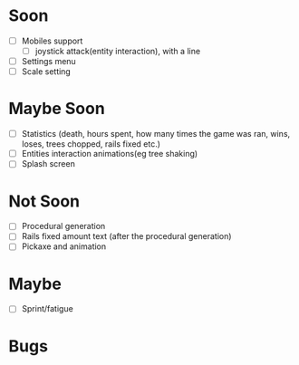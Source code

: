 # Soon 
- [ ] Mobiles support
  - [ ] joystick attack(entity interaction), with a line
- [ ] Settings menu
- [ ] Scale setting

# Maybe Soon
- [ ] Statistics (death, hours spent, how many times the game was ran, wins, loses, trees chopped, rails fixed etc.)
- [ ] Entities interaction animations(eg tree shaking)
- [ ] Splash screen

# Not Soon
- [ ] Procedural generation
- [ ] Rails fixed amount text (after the procedural generation)
- [ ] Pickaxe and animation

# Maybe
- [ ] Sprint/fatigue

# Bugs

